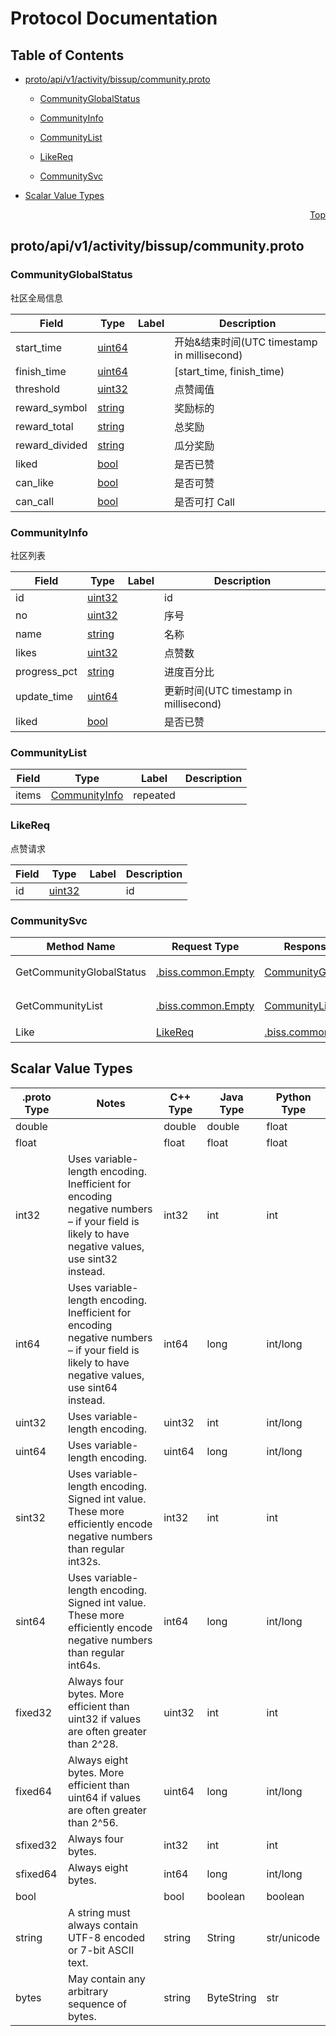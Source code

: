 # Protocol Documentation
<a name="top"></a>

## Table of Contents

- [proto/api/v1/activity/bissup/community.proto](#proto/api/v1/activity/bissup/community.proto)
    - [CommunityGlobalStatus](#biss.api.v1.activity.bissup.CommunityGlobalStatus)
    - [CommunityInfo](#biss.api.v1.activity.bissup.CommunityInfo)
    - [CommunityList](#biss.api.v1.activity.bissup.CommunityList)
    - [LikeReq](#biss.api.v1.activity.bissup.LikeReq)
  
  
  
    - [CommunitySvc](#biss.api.v1.activity.bissup.CommunitySvc)
  

- [Scalar Value Types](#scalar-value-types)



<a name="proto/api/v1/activity/bissup/community.proto"></a>
<p align="right"><a href="#top">Top</a></p>

## proto/api/v1/activity/bissup/community.proto



<a name="biss.api.v1.activity.bissup.CommunityGlobalStatus"></a>

### CommunityGlobalStatus
社区全局信息


| Field | Type | Label | Description |
| ----- | ---- | ----- | ----------- |
| start_time | [uint64](#uint64) |  | 开始&amp;结束时间(UTC timestamp in millisecond) |
| finish_time | [uint64](#uint64) |  | [start_time, finish_time) |
| threshold | [uint32](#uint32) |  | 点赞阈值 |
| reward_symbol | [string](#string) |  | 奖励标的 |
| reward_total | [string](#string) |  | 总奖励 |
| reward_divided | [string](#string) |  | 瓜分奖励 |
| liked | [bool](#bool) |  | 是否已赞 |
| can_like | [bool](#bool) |  | 是否可赞 |
| can_call | [bool](#bool) |  | 是否可打 Call |






<a name="biss.api.v1.activity.bissup.CommunityInfo"></a>

### CommunityInfo
社区列表


| Field | Type | Label | Description |
| ----- | ---- | ----- | ----------- |
| id | [uint32](#uint32) |  | id |
| no | [uint32](#uint32) |  | 序号 |
| name | [string](#string) |  | 名称 |
| likes | [uint32](#uint32) |  | 点赞数 |
| progress_pct | [string](#string) |  | 进度百分比 |
| update_time | [uint64](#uint64) |  | 更新时间(UTC timestamp in millisecond) |
| liked | [bool](#bool) |  | 是否已赞 |






<a name="biss.api.v1.activity.bissup.CommunityList"></a>

### CommunityList



| Field | Type | Label | Description |
| ----- | ---- | ----- | ----------- |
| items | [CommunityInfo](#biss.api.v1.activity.bissup.CommunityInfo) | repeated |  |






<a name="biss.api.v1.activity.bissup.LikeReq"></a>

### LikeReq
点赞请求


| Field | Type | Label | Description |
| ----- | ---- | ----- | ----------- |
| id | [uint32](#uint32) |  | id |





 

 

 


<a name="biss.api.v1.activity.bissup.CommunitySvc"></a>

### CommunitySvc


| Method Name | Request Type | Response Type | Description |
| ----------- | ------------ | ------------- | ------------|
| GetCommunityGlobalStatus | [.biss.common.Empty](#biss.common.Empty) | [CommunityGlobalStatus](#biss.api.v1.activity.bissup.CommunityGlobalStatus) | 获取社区全局信息 |
| GetCommunityList | [.biss.common.Empty](#biss.common.Empty) | [CommunityList](#biss.api.v1.activity.bissup.CommunityList) | 获取社区列表 |
| Like | [LikeReq](#biss.api.v1.activity.bissup.LikeReq) | [.biss.common.Empty](#biss.common.Empty) | 点赞 |

 



## Scalar Value Types

| .proto Type | Notes | C++ Type | Java Type | Python Type |
| ----------- | ----- | -------- | --------- | ----------- |
| <a name="double" /> double |  | double | double | float |
| <a name="float" /> float |  | float | float | float |
| <a name="int32" /> int32 | Uses variable-length encoding. Inefficient for encoding negative numbers – if your field is likely to have negative values, use sint32 instead. | int32 | int | int |
| <a name="int64" /> int64 | Uses variable-length encoding. Inefficient for encoding negative numbers – if your field is likely to have negative values, use sint64 instead. | int64 | long | int/long |
| <a name="uint32" /> uint32 | Uses variable-length encoding. | uint32 | int | int/long |
| <a name="uint64" /> uint64 | Uses variable-length encoding. | uint64 | long | int/long |
| <a name="sint32" /> sint32 | Uses variable-length encoding. Signed int value. These more efficiently encode negative numbers than regular int32s. | int32 | int | int |
| <a name="sint64" /> sint64 | Uses variable-length encoding. Signed int value. These more efficiently encode negative numbers than regular int64s. | int64 | long | int/long |
| <a name="fixed32" /> fixed32 | Always four bytes. More efficient than uint32 if values are often greater than 2^28. | uint32 | int | int |
| <a name="fixed64" /> fixed64 | Always eight bytes. More efficient than uint64 if values are often greater than 2^56. | uint64 | long | int/long |
| <a name="sfixed32" /> sfixed32 | Always four bytes. | int32 | int | int |
| <a name="sfixed64" /> sfixed64 | Always eight bytes. | int64 | long | int/long |
| <a name="bool" /> bool |  | bool | boolean | boolean |
| <a name="string" /> string | A string must always contain UTF-8 encoded or 7-bit ASCII text. | string | String | str/unicode |
| <a name="bytes" /> bytes | May contain any arbitrary sequence of bytes. | string | ByteString | str |

